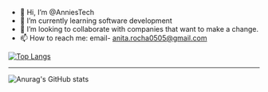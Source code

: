 - 👋 Hi, I’m @AnniesTech
- 🌱 I’m currently learning software development
- 💞️ I’m looking to collaborate with companies that want to make a change.
- 📫 How to reach me: email- anita.rocha0505@gmail.com

[![Top Langs](https://github-readme-stats.vercel.app/api/top-langs/?username=AnniesTech)](https://github.com/anuraghazra/github-readme-stats&theme=tokyonight)
 
 <hr>
 
![Anurag's GitHub stats](https://github-readme-stats.vercel.app/api?username=AnniesTech&show_icons=true&theme=tokyonight)

<!---
AnniesTech/AnniesTech is a ✨ special ✨ repository because its `README.md` (this file) appears on your GitHub profile.
You can click the Preview link to take a look at your changes.
--->
